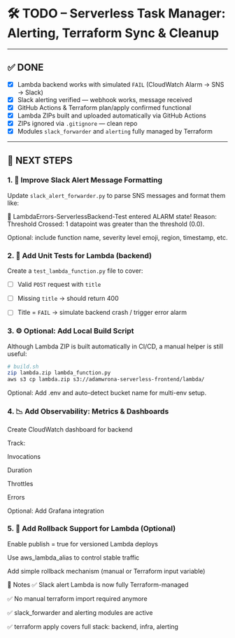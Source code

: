 # 🛠️ TODO – Serverless Task Manager: Alerting, Terraform Sync & Cleanup

---

## ✅ DONE

- [x] Lambda backend works with simulated `FAIL` (CloudWatch Alarm → SNS → Slack)  
- [x] Slack alerting verified — webhook works, message received  
- [x] GitHub Actions & Terraform plan/apply confirmed functional  
- [x] Lambda ZIPs built and uploaded automatically via GitHub Actions  
- [x] ZIPs ignored via `.gitignore` — clean repo  
- [x] Modules `slack_forwarder` and `alerting` fully managed by Terraform  

---

## 🔁 NEXT STEPS

### 1. 🎨 Improve Slack Alert Message Formatting

Update `slack_alert_forwarder.py` to parse SNS messages and format them like:

🚨 LambdaErrors-ServerlessBackend-Test entered ALARM state!
Reason: Threshold Crossed: 1 datapoint was greater than the threshold (0.0).


Optional: include function name, severity level emoji, region, timestamp, etc.


### 2. 🧪 Add Unit Tests for Lambda (backend)

Create a `test_lambda_function.py` file to cover:

- [ ] Valid `POST` request with `title`  
- [ ] Missing `title` → should return 400  
- [ ] Title = `FAIL` → simulate backend crash / trigger error alarm


### 3. ⚙️ Optional: Add Local Build Script

Although Lambda ZIP is built automatically in CI/CD, a manual helper is still useful:

```bash
# build.sh
zip lambda.zip lambda_function.py
aws s3 cp lambda.zip s3://adamwrona-serverless-frontend/lambda/
```

Optional: Add .env and auto-detect bucket name for multi-env setup.

### 4. 📉 Add Observability: Metrics & Dashboards
 Create CloudWatch dashboard for backend

 Track:

Invocations

Duration

Throttles

Errors

 Optional: Add Grafana integration

### 5. 🔁 Add Rollback Support for Lambda (Optional)
 Enable publish = true for versioned Lambda deploys

 Use aws_lambda_alias to control stable traffic

 Add simple rollback mechanism (manual or Terraform input variable)



🧭 Notes
✅ Slack alert Lambda is now fully Terraform-managed

✅ No manual terraform import required anymore

✅ slack_forwarder and alerting modules are active

✅ terraform apply covers full stack: backend, infra, alerting